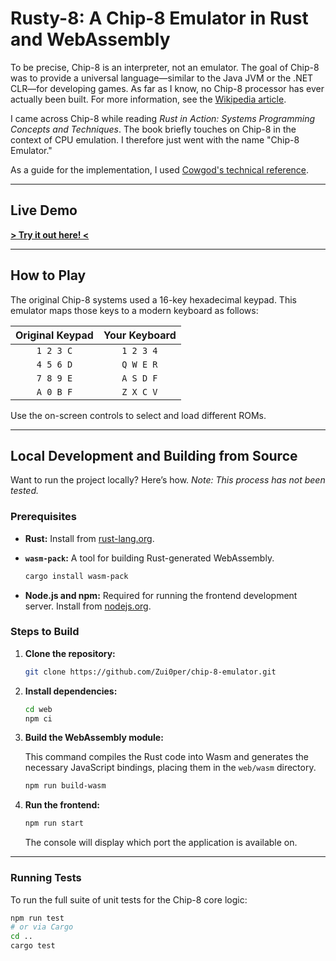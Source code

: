 # Rusty-8: A Chip-8 Emulator in Rust and WebAssembly

To be precise, Chip-8 is an interpreter, not an emulator. The goal of Chip-8 was to provide a universal language—similar to the Java JVM or the .NET CLR—for developing games. As far as I know, no Chip-8 processor has ever actually been built. For more information, see the [Wikipedia article](https://en.wikipedia.org/wiki/CHIP-8).

I came across Chip-8 while reading *Rust in Action: Systems Programming Concepts and Techniques*. The book briefly touches on Chip-8 in the context of CPU emulation. I therefore just went with the name "Chip-8 Emulator."

As a guide for the implementation, I used [Cowgod's technical reference](http://devernay.free.fr/hacks/chip8/C8TECH10.HTM).

---

## Live Demo

**[> Try it out here! <](https://zui0per.github.io/Chip8/)**

---

## How to Play

The original Chip-8 systems used a 16-key hexadecimal keypad. This emulator maps those keys to a modern keyboard as follows:

| Original Keypad | Your Keyboard |
| :-------------: | :-----------: |
|    `1 2 3 C`    |   `1 2 3 4`   |
|    `4 5 6 D`    |   `Q W E R`   |
|    `7 8 9 E`    |   `A S D F`   |
|    `A 0 B F`    |   `Z X C V`   |

Use the on-screen controls to select and load different ROMs.

---

## Local Development and Building from Source

Want to run the project locally? Here’s how.
*Note: This process has not been tested.*

### Prerequisites

* **Rust:** Install from [rust-lang.org](https://www.rust-lang.org/tools/install).
* **`wasm-pack`:** A tool for building Rust-generated WebAssembly.

  ```bash
  cargo install wasm-pack
  ```
* **Node.js and npm:** Required for running the frontend development server. Install from [nodejs.org](https://nodejs.org/).

### Steps to Build

1. **Clone the repository:**

   ```bash
   git clone https://github.com/Zui0per/chip-8-emulator.git 
   ```
2. **Install dependencies:**

   ```bash
   cd web 
   npm ci
   ```
3. **Build the WebAssembly module:**

   This command compiles the Rust code into Wasm and generates the necessary JavaScript bindings, placing them in the `web/wasm` directory.

   ```bash
   npm run build-wasm
   ```
4. **Run the frontend:**

   ```bash
   npm run start
   ```

   The console will display which port the application is available on.

---

### Running Tests

To run the full suite of unit tests for the Chip-8 core logic:

```bash
npm run test
# or via Cargo
cd ..
cargo test 
```